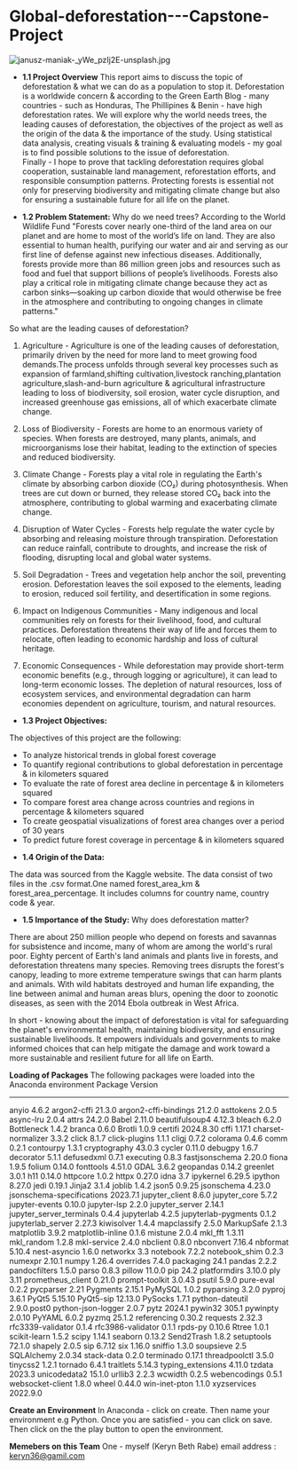 # Global-deforestation---Capstone-Project

![janusz-maniak-_yWe_pzIj2E-unsplash.jpg](81871b94-7acd-406d-9ac5-8c5235d0f44c.jpg)

* **1.1 Project Overview** This report aims to discuss the topic of deforestation & what we can do as a population to stop it.
Deforestation is a worldwide concern & according to the Green Earth Blog - many countries - such as Honduras, The Phillipines & Benin - have high deforestation rates. We will explore why the world needs trees, the leading causes of deforestation, the objectives of the project as well as the origin of the data & the importance of the study. Using statistical data analysis, creating visuals & training & evaluating models - my goal is to find possible solutions to the issue of deforestation.   
Finally - I hope to prove that tackling deforestation requires global cooperation, sustainable land management, reforestation efforts, and responsible consumption patterns. Protecting forests is essential not only for preserving biodiversity and mitigating climate change but also for ensuring a sustainable future for all life on the planet.



* **1.2 Problem Statement:**
Why do we need trees? According to the World Wildlife Fund
"Forests cover nearly one-third of the land area on our planet and are home to most of the world’s life on land. They are also essential to human health, purifying our water and air and serving as our first line of defense against new infectious diseases. Additionally, forests provide more than 86 million green jobs and resources such as food and fuel that support billions of people’s livelihoods. Forests also play a critical role in mitigating climate change because they act as carbon sinks—soaking up carbon dioxide that would otherwise be free in the atmosphere and contributing to ongoing changes in climate patterns."

So what are the leading causes of deforestation?

1. Agriculture - Agriculture is one of the leading causes of deforestation, primarily driven by the need for more land to meet growing food demands.The process unfolds through several key processes such as expansion of farmland,shifting cultivation,livestock ranching,plantation agriculture,slash-and-burn agriculture & agricultural infrastructure leading to loss of biodiversity, soil erosion, water cycle disruption, and increased greenhouse gas emissions, all of which exacerbate climate change.

2. Loss of Biodiversity - Forests are home to an enormous variety of species. When forests are destroyed, many plants, animals, and microorganisms lose their habitat, leading to the extinction of species and reduced biodiversity.
3. Climate Change - Forests play a vital role in regulating the Earth's climate by absorbing carbon dioxide (CO₂) during photosynthesis. When trees are cut down or burned, they release stored CO₂ back into the atmosphere, contributing to global warming and exacerbating climate change.
4. Disruption of Water Cycles - Forests help regulate the water cycle by absorbing and releasing moisture through transpiration. Deforestation can reduce rainfall, contribute to droughts, and increase the risk of flooding, disrupting local and global water systems.
5. Soil Degradation - Trees and vegetation help anchor the soil, preventing erosion. Deforestation leaves the soil exposed to the elements, leading to erosion, reduced soil fertility, and desertification in some regions.
6. Impact on Indigenous Communities - Many indigenous and local communities rely on forests for their livelihood, food, and cultural practices. Deforestation threatens their way of life and forces them to relocate, often leading to economic hardship and loss of cultural heritage.
7. Economic Consequences - While deforestation may provide short-term economic benefits (e.g., through logging or agriculture), it can lead to long-term economic losses. The depletion of natural resources, loss of ecosystem services, and environmental degradation can harm economies dependent on agriculture, tourism, and natural resources.



* **1.3 Project Objectives:**

The objectives of this project are the following:
- To analyze historical trends in global forest coverage
- To quantify regional contributions to global deforestation in percentage & in kilometers squared
- To evaluate the rate of forest area decline in percentage & in kilometers squared
- To compare forest area change across countries and regions in percentage & kilometers squared
- To create geospatial visualizations of forest area changes over a period of 30 years
- To predict future forest coverage in percentage & in kilometers squared

* **1.4 Origin of the Data:**

The data was sourced from the Kaggle website. The data consist of two files in the .csv format.One named forest_area_km & forest_area_percentage. It includes columns for country name, country code & year.

* **1.5 Importance of the Study:**
Why does deforestation matter?

There are about 250 million people who depend on forests and savannas for subsistence and income, many of whom are among the world's rural poor. Eighty percent of Earth's land animals and plants live in forests, and deforestation threatens many species. Removing trees disrupts the forest's canopy, leading to more extreme temperature swings that can harm plants and animals. With wild habitats destroyed and human life expanding, the line between animal and human areas blurs, opening the door to zoonotic diseases, as seen with the 2014 Ebola outbreak in West Africa.

In short - knowing about the impact of deforestation is vital for safeguarding the planet's environmental health, maintaining biodiversity, and ensuring sustainable livelihoods. It empowers individuals and governments to make informed choices that can help mitigate the damage and work toward a more sustainable and resilient future for all life on Earth.

**Loading of Packages**
The following packages were loaded into the Anaconda environment
Package                   Version
------------------------- -----------
anyio                     4.6.2
argon2-cffi               21.3.0
argon2-cffi-bindings      21.2.0
asttokens                 2.0.5
async-lru                 2.0.4
attrs                     24.2.0
Babel                     2.11.0
beautifulsoup4            4.12.3
bleach                    6.2.0
Bottleneck                1.4.2
branca                    0.6.0
Brotli                    1.0.9
certifi                   2024.8.30
cffi                      1.17.1
charset-normalizer        3.3.2
click                     8.1.7
click-plugins             1.1.1
cligj                     0.7.2
colorama                  0.4.6
comm                      0.2.1
contourpy                 1.3.1
cryptography              43.0.3
cycler                    0.11.0
debugpy                   1.6.7
decorator                 5.1.1
defusedxml                0.7.1
executing                 0.8.3
fastjsonschema            2.20.0
fiona                     1.9.5
folium                    0.14.0
fonttools                 4.51.0
GDAL                      3.6.2
geopandas                 0.14.2
greenlet                  3.0.1
h11                       0.14.0
httpcore                  1.0.2
httpx                     0.27.0
idna                      3.7
ipykernel                 6.29.5
ipython                   8.27.0
jedi                      0.19.1
Jinja2                    3.1.4
joblib                    1.4.2
json5                     0.9.25
jsonschema                4.23.0
jsonschema-specifications 2023.7.1
jupyter_client            8.6.0
jupyter_core              5.7.2
jupyter-events            0.10.0
jupyter-lsp               2.2.0
jupyter_server            2.14.1
jupyter_server_terminals  0.4.4
jupyterlab                4.2.5
jupyterlab-pygments       0.1.2
jupyterlab_server         2.27.3
kiwisolver                1.4.4
mapclassify               2.5.0
MarkupSafe                2.1.3
matplotlib                3.9.2
matplotlib-inline         0.1.6
mistune                   2.0.4
mkl_fft                   1.3.11
mkl_random                1.2.8
mkl-service               2.4.0
nbclient                  0.8.0
nbconvert                 7.16.4
nbformat                  5.10.4
nest-asyncio              1.6.0
networkx                  3.3
notebook                  7.2.2
notebook_shim             0.2.3
numexpr                   2.10.1
numpy                     1.26.4
overrides                 7.4.0
packaging                 24.1
pandas                    2.2.2
pandocfilters             1.5.0
parso                     0.8.3
pillow                    11.0.0
pip                       24.2
platformdirs              3.10.0
ply                       3.11
prometheus_client         0.21.0
prompt-toolkit            3.0.43
psutil                    5.9.0
pure-eval                 0.2.2
pycparser                 2.21
Pygments                  2.15.1
PyMySQL                   1.0.2
pyparsing                 3.2.0
pyproj                    3.6.1
PyQt5                     5.15.10
PyQt5-sip                 12.13.0
PySocks                   1.7.1
python-dateutil           2.9.0.post0
python-json-logger        2.0.7
pytz                      2024.1
pywin32                   305.1
pywinpty                  2.0.10
PyYAML                    6.0.2
pyzmq                     25.1.2
referencing               0.30.2
requests                  2.32.3
rfc3339-validator         0.1.4
rfc3986-validator         0.1.1
rpds-py                   0.10.6
Rtree                     1.0.1
scikit-learn              1.5.2
scipy                     1.14.1
seaborn                   0.13.2
Send2Trash                1.8.2
setuptools                72.1.0
shapely                   2.0.5
sip                       6.7.12
six                       1.16.0
sniffio                   1.3.0
soupsieve                 2.5
SQLAlchemy                2.0.34
stack-data                0.2.0
terminado                 0.17.1
threadpoolctl             3.5.0
tinycss2                  1.2.1
tornado                   6.4.1
traitlets                 5.14.3
typing_extensions         4.11.0
tzdata                    2023.3
unicodedata2              15.1.0
urllib3                   2.2.3
wcwidth                   0.2.5
webencodings              0.5.1
websocket-client          1.8.0
wheel                     0.44.0
win-inet-pton             1.1.0
xyzservices               2022.9.0

**Create an Environment**
In Anaconda - click on create. Then name your environment e.g Python. Once you are satisfied - you can click on save. Then click on the the play button to open the environment.

**Memebers on this Team**
One - myself (Keryn Beth Rabe)
email address : keryn36@gamil.com












